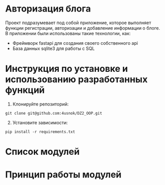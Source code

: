 # Авторизация блога
Проект подразумевает под собой приложение, которое выполняет функции регистрации, 
авторизации и добавление информации о блоге. В приложении были использованы такие технологии, как: 
* Фреймворк fastapi для создания своего собственного api
* База данных sqlite3 для работы с SQL

# Инструкция по установке и использованию разработанных функций
1. Клонируйте репозиторий:
```
git clone git@github.com:4usnok/DZ2_OOP.git
```
2. Установите зависимости:
```
pip install -r requirements.txt
```
# Список модулей

# Принцип работы модулей

